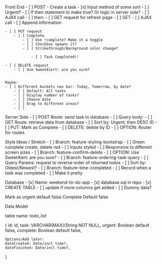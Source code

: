 Front End
    - [ ] POST - Create a task
        - [x] Input method of some sort
            - [ ] Urgent? 
                - [ ] If then statement to make true? Or logic in server side?
        - [ ] AJAX call
        - [ ] then:
             - [ ] GET request for refresh page
    - [ ] GET 
        - [ ] AJAX call
        - [ ] Append information
  
    - [ ] PUT request
        - [ ] Complete
            - [ ] Use !complete? Make it a toggle
            - [ ] Checkbox spawns it?
            - [ ] Strikethrough/Background color change?
            
                - [ ] Task Completed!!

    - [ ] DELETE request
        - [ ] Use SweetAlert: are you sure?


    Maybe: 
    - [ ] Different buckets nav bar: Today, Tomorrow, by date?
        - [ ] Default: All tasks
        - [ ] Display number of tasks?
        - [ ] Choose date
        - [ ] Drag to different areas?
        - [ ] 



Server Side
    - [ ] POST Route: send task to database
        - [ ] Query body: 
    - [ ] GET Route: retrieve data from database
        - [ ] Sort by: Urgent, then DESC ID
    - [ ] PUT: Mark as Complete
    - [ ] DELETE: delete by ID
    - [ ] OPTION: Router for routes




Style Ideas / Stretch
    - [ ] Branch: feature-styling-bootstrap
        - [ ] Green complete create, delete red
        - [ ] Inputs styled
        - [ ] Responsive to different screen sizes
    - [ ] Branch: feature-confirm-delete
        - [ ] OPTION: Use SweetAlert: are you sure?
    - [ ] Branch: feature-ordering-task-query
        - [ ] Query Params: request to reverse order of returned todos
            - [ ] Sort by: Oldest/Newest?
    - [ ] Branch: feature-time-completed
        - [ ] Record when a task was completed
            - [ ] Make it pretty


Database
    - [x] Name: weekend-to-do-app
    - [x] database.sql in repo
        - [x] CREATE TABLE
            - [ ] update if more columns get added
        - [ ] Dummy data?


Mark as urgent default false
Complete Default false

Data Model

table name: todo_list

{
    id: id,
    task: VARCHAR(MAX)/String NOT NULL,
    urgent: Boolean default false,
    complete: Boolean default false,
    
    Options/Add later:
    dateCreated: Date/incl time?,
    dateFinished: Date/incl time?,
    
}